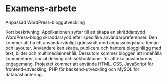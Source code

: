 # Examens-arbete

 Anpassad WordPress-bloggutveckling

Kort beskrivning:
Applikationen syftar till att skapa en skräddarsydd WordPress-blogg skräddarsydd efter specifika användarpreferenser. Den kommer att ha ett användarvänligt gränssnitt med anpassningsbara teman och layouter. Användare kan skapa, publicera och hantera blogginlägg med text, bilder och multimediainnehåll. Dessutom kommer bloggen att innehålla kommentarer, social delning och sökfunktioner för att öka användarens engagemang. Projektet kommer att använda HTML, CSS, JavaScript för frontend-utveckling, PHP för backend-utveckling och MySQL för databashantering.
